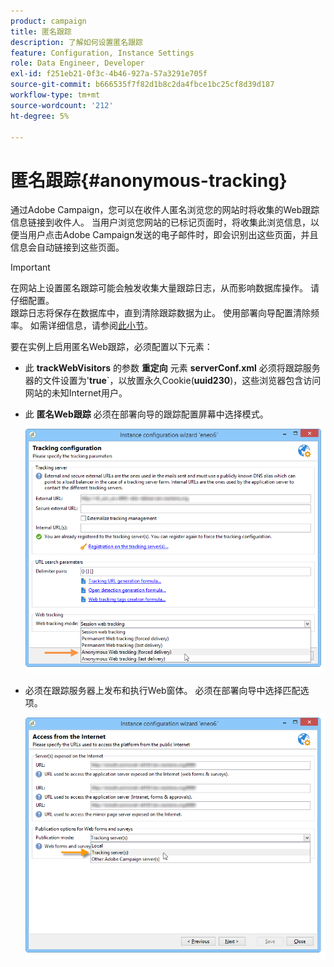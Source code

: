 ```yaml
---
product: campaign
title: 匿名跟踪
description: 了解如何设置匿名跟踪
feature: Configuration, Instance Settings
role: Data Engineer, Developer
exl-id: f251eb21-0f3c-4b46-927a-57a3291e705f
source-git-commit: b666535f7f82d1b8c2da4fbce1bc25cf8d39d187
workflow-type: tm+mt
source-wordcount: '212'
ht-degree: 5%

---
```


# 匿名跟踪{#anonymous-tracking}

通过Adobe Campaign，您可以在收件人匿名浏览您的网站时将收集的Web跟踪信息链接到收件人。 当用户浏览您网站的已标记页面时，将收集此浏览信息，以便当用户点击Adobe Campaign发送的电子邮件时，即会识别出这些页面，并且信息会自动链接到这些页面。

>[!IMPORTANT]
>
>在网站上设置匿名跟踪可能会触发收集大量跟踪日志，从而影响数据库操作。 请仔细配置。\
>跟踪日志将保存在数据库中，直到清除跟踪数据为止。 使用部署向导配置清除频率。 如需详细信息，请参阅[此小节](../../installation/using/deploying-an-instance.md#purging-data)。

要在实例上启用匿名Web跟踪，必须配置以下元素：

* 此 **trackWebVisitors** 的参数 **重定向** 元素 **serverConf.xml** 必须将跟踪服务器的文件设置为&#39;**true**`，以放置永久Cookie(**uuid230**)，这些浏览器包含访问网站的未知Internet用户。
* 此 **匿名Web跟踪** 必须在部署向导的跟踪配置屏幕中选择模式。

  ![](assets/webtracking_anonymous_set.png)

* 必须在跟踪服务器上发布和执行Web窗体。 必须在部署向导中选择匹配选项。

  ![](assets/webtracking_publication_set_for_webapps.png)
